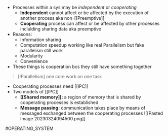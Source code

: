 *  Processes within a sys may be *independent* or *cooperating* 
	* **Independent** cannot affect or be affected by the execution of another process aka non-[[Preemptive]]
	* **Cooperating** process can affect or be affected by other processes inclulding sharing data aka preemptive
* Reasons:
	* Information sharing
	* Computation speedup working like real Parallelism but fake parallelism still work
	* Modularity
	* Convenience
* These things is cooperation bcs they still have something together
>[!Parallelism]
>one core work on one task

* Cooperating processes need [[IPC]]
* Two models of [[IPC]]
	* **[[Shared memory]]:** a region of memory that is shared by cooperating processes is established
	* **Message passing:** communication takes place by means of messaged exchanged between the cooperating processes
![[Pasted image 20230324094500.png]]

#OPERATING_SYSTEM 